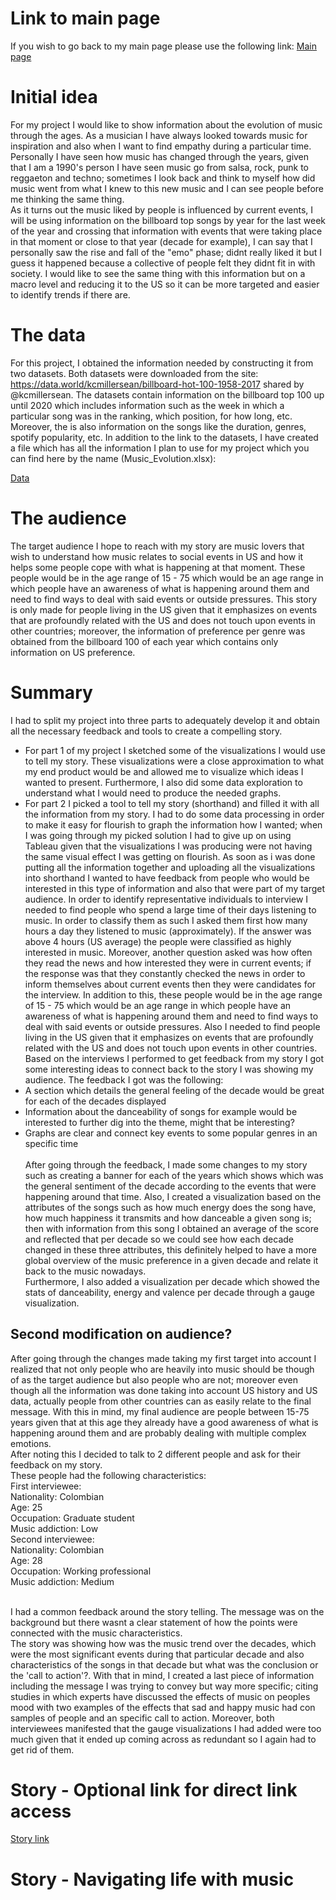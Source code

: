 # Link to main page
If you wish to go back to my main page please use the following link:
[Main page](https://oscardavidmi.github.io/Benavides-portfolio/)

# Initial idea
For my project I would like to show information about the evolution of music through the ages. As a musician I have always looked towards music for inspiration and 
also when I want to find empathy during a particular time. Personally I have seen how music has changed through the years, given that I am a 1990's person I have seen 
music go from salsa, rock, punk to reggaeton and techno; sometimes I look back and think to myself how did music went from what I knew to this new music and I can see 
people before me thinking the same thing. <br>
As it turns out the music liked by people is influenced by current events, I will be using information on the billboard top songs by year for the last week of the year 
and crossing that information with events that were taking place in that moment or close to that year (decade for example), I can say that I personally saw the rise
and fall of the "emo" phase; didnt really liked it but I guess it happened because a collective of people felt they didnt fit in with society. I would like to see
the same thing with this information but on a macro level and reducing it to the US so it can be more targeted and easier to identify trends if there are.
# The data
For this project, I obtained the information needed by constructing it from two datasets. Both datasets were downloaded from the site: 
https://data.world/kcmillersean/billboard-hot-100-1958-2017  shared by @kcmillersean. The datasets contain information on the billboard top 100 up until 2020 which 
includes information such as the week in which a particular song was in the ranking, which position, for how long, etc. Moreover, the is also information on the songs 
like the duration, genres, spotify popularity, etc.
In addition to the link to the datasets, I have created a file which has all the information I plan to use for my project which you can find here by the name 
(Music_Evolution.xlsx):

[Data](https://github.com/oscardavidmi/Benavides-portfolio/blob/main/Music_Evolution.xlsx)

# The audience
The target audience I hope to reach with my story are music lovers that wish to understand how music relates to social events in US and how it helps some people cope
with what is happening at that moment. These people would be in the age range of 15 - 75 which would be an age range in which people have an awareness of what is
happening around them and need to find ways to deal with said events or outside pressures. This story is only made for people living in the US given that it emphasizes
on events that are profoundly related with the US and does not touch upon events in other countries; moreover, the information of preference per genre was obtained
from the billboard 100 of each year which contains only information on US preference.
# Summary
I had to split my project into three parts to adequately develop it and obtain all the necessary feedback and tools to create a compelling story.
- For part 1 of my project I sketched some of the visualizations I would use to tell my story. These visualizations were a close approximation to what my end product 
would be and allowed me to visualize which ideas I wanted to present. Furthermore, I also did some data exploration to understand what I would need to produce the 
needed graphs. 
- For part 2 I picked a tool to tell my story (shorthand) and filled it with all the information from my story. I had to do some data processing in order to make
it easy for flourish to graph the information how I wanted; when I was going through my picked solution I had to give up on using Tableau given that the visualizations
I was producing were not having the same visual effect I was getting on flourish. As soon as i was done putting all the information together and uploading all the 
visualizations into shorthand I wanted to have feedback from people who would be interested in this type of information and also that were part of my target audience.
In order to identify representative individuals to interview I needed to find people who spend a large time of their days listening to music. In order to classify 
them as such I asked them first how many hours a day they listened to music (approximately). If the answer was above 4 hours (US average) the people were classified as 
highly interested in music. Moreover, another question asked was how often they read the news and how interested they were in current events; if the response was that 
they constantly checked the news in order to inform themselves about current events then they were candidates for the interview. In addition to this,
these people would be in the age range of 15 - 75 which would be an age range in which people have an awareness of what is happening around them and need to find ways 
to deal with said events or outside pressures. Also I needed to find people living in the US given that it emphasizes on events that are profoundly related with the US 
and does not touch upon events in other countries.
Based on the interviews I performed to get feedback from my story I got some interesting ideas to connect back to the story I was showing my audience. The feedback I 
got was the following:
- A section which details the general feeling of the decade would be great for each of the decades displayed
- Information about the danceability of songs for example would be interested to further dig into the theme, might that be interesting?
- Graphs are clear and connect key events to some popular genres in an specific time <br> <br>
After going through the feedback, I made some changes to my story such as creating a banner for each of the years which shows which was the general sentiment of the
decade according to the events that were happening around that time. Also, I created a visualization based on the attributes of the songs such as how much energy
does the song have, how much happiness it transmits and how danceable a given song is; then with information from this song I obtained an average of the score
and reflected that per decade so we could see how each decade changed in these three attributes, this definitely helped to have a more global overview of the music 
preference in a given decade and relate it back to the music nowadays. <br>
Furthermore, I also added a visualization per decade which showed the stats of danceability, energy and valence per decade through a gauge visualization.
## Second modification on audience?
After going through the changes made taking my first target into account I realized that not only people who are heavily into music should be though of as the target
audience but also people who are not; moreover even though all the information was done taking into account US history and US data, actually people from other
countries can as easily relate to the final message. With this in mind, my final audience are people between 15-75 years given that at this age they already have
a good awareness of what is happening around them and are probably dealing with multiple complex emotions. <br>
After noting this I decided to talk to 2 different people and ask for their feedback on my story. <br>
These people had the following characteristics: <br>
First interviewee: <br>
Nationality: Colombian <br>
Age: 25 <br>
Occupation: Graduate student <br>
Music addiction: Low <br>
Second interviewee: <br>
Nationality: Colombian <br>
Age: 28 <br>
Occupation: Working professional <br>
Music addiction: Medium <br> <br>

I had a common feedback around the story telling. The message was on the background but there wasnt a clear statement of how the points were connected with the music 
characteristics. <br>
The story was showing how was the music trend over the decades, which were the most significant events during that particular decade and also characteristics of the 
songs in that decade but what was the conclusion or the 'call to action'?. With that in mind, I created a last piece of information including the message I was trying
to convey but way more specific; citing studies in which experts have discussed the effects of music on peoples mood with two examples of the effects that sad and
happy music had con samples of people and an specific call to action. Moreover, both interviewees manifested that the gauge visualizations I had added were too much 
given that it ended up coming across as redundant so I again had to get rid of them.

# Story - Optional link for direct link access
[Story link](https://carnegiemellon.shorthandstories.com/navigating-life-with-music/index.html)

# Story - Navigating life with music
<script src="https://carnegiemellon.shorthandstories.com/navigating-life-with-music/embed.js"></script>

